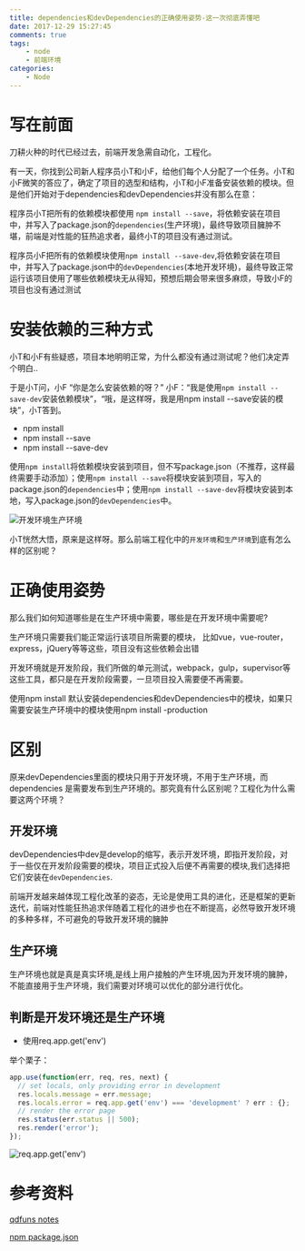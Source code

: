 ```yaml
---
title: dependencies和devDependencies的正确使用姿势-这一次彻底弄懂吧
date: 2017-12-29 15:27:45
comments: true
tags:
    - node
    - 前端环境
categories:
    - Node
---
```


# 写在前面
刀耕火种的时代已经过去，前端开发急需自动化，工程化。

有一天，你找到公司新人程序员小T和小F，给他们每个人分配了一个任务。小T和小F微笑的答应了，确定了项目的选型和结构，小T和小F准备安装依赖的模块。但是他们开始对于dependencies和devDependencies并没有那么在意：

程序员小T把所有的依赖模块都使用 `npm install --save`，将依赖安装在项目中，并写入了package.json的`dependencies`(生产环境)，最终导致项目臃肿不堪，前端是对性能的狂热追求者，最终小T的项目没有通过测试。 

程序员小F把所有的依赖模块使用`npm install --save-dev`,将依赖安装在项目中，并写入了package.json中的`devDependencies`(本地开发环境)，最终导致正常运行该项目使用了哪些依赖模块无从得知，预想后期会带来很多麻烦，导致小F的项目也没有通过测试

# 安装依赖的三种方式
小T和小F有些疑惑，项目本地明明正常，为什么都没有通过测试呢？他们决定弄个明白..


于是小T问，小F “你是怎么安装依赖的呀？” 小F：“我是使用`npm install --save-dev`安装依赖模块”，“哦，是这样呀，我是用npm install --save安装的模块”，小T答到。

- npm install 
- npm install --save
- npm install --save-dev

使用`npm install`将依赖模块安装到项目，但不写package.json（不推荐，这样最终需要手动添加）；使用`npm install --save`将模块安装到项目，写入的package.json的`dependencies`中；使用`npm install --save-dev`将模块安装到本地，写入package.json的`devDependencies`中。

![开发环境生产环境](http:www.chenqaq.com/assets/images/dev1.png)

小T恍然大悟，原来是这样呀。那么前端工程化中的`开发环境`和`生产环境`到底有怎么样的区别呢？

# 正确使用姿势

那么我们如何知道哪些是在生产环境中需要，哪些是在开发环境中需要呢?

生产环境只需要我们能正常运行该项目所需要的模块， 比如vue，vue-router，express，jQuery等等这些，项目没有这些依赖会出错

开发环境就是开发阶段，我们所做的单元测试，webpack，gulp，supervisor等这些工具，都只是在开发阶段需要，一旦项目投入需要便不再需要。

使用npm install 默认安装dependencies和devDependencies中的模块，如果只需要安装生产环境中的模块使用npm install -production

# 区别

原来devDependencies里面的模块只用于开发环境，不用于生产环境，而 dependencies 是需要发布到生产环境的。那究竟有什么区别呢？工程化为什么需要这两个环境？

## 开发环境
devDependencies中dev是develop的缩写，表示开发环境，即指开发阶段，对于一些仅在开发阶段需要的模块，项目正式投入后便不再需要的模块,我们选择把它们安装在`devDependencies`.

前端开发越来越体现工程化改革的姿态，无论是使用工具的进化，还是框架的更新迭代，前端对性能狂热追求伴随着工程化的进步也在不断提高，必然导致开发环境的多种多样，不可避免的导致开发环境的臃肿

## 生产环境
生产环境也就是真是真实环境,是线上用户接触的产生环境,因为开发环境的臃肿，不能直接用于生产环境，我们需要对环境可以优化的部分进行优化。

## 判断是开发环境还是生产环境
- 使用req.app.get('env')

举个栗子：
```js
app.use(function(err, req, res, next) {
  // set locals, only providing error in development
  res.locals.message = err.message;
  res.locals.error = req.app.get('env') === 'development' ? err : {};
  // render the error page
  res.status(err.status || 500);
  res.render('error');
});
```
![req.app.get('env')](http:www.chenqaq.com/assets/images/env2.png)


# 参考资料

[qdfuns notes](http://www.qdfuns.com/notes/25650/cb89922bcb597ca2cd13d5e61b180358.html)

[npm package.json](https://docs.npmjs.com/files/package.json)






